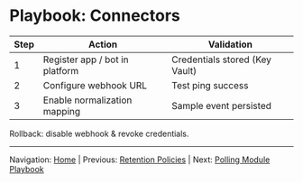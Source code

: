 # Playbook: Connectors

| Step | Action | Validation |
|------|--------|-----------|
| 1 | Register app / bot in platform | Credentials stored (Key Vault) |
| 2 | Configure webhook URL | Test ping success |
| 3 | Enable normalization mapping | Sample event persisted |

Rollback: disable webhook & revoke credentials.

---
Navigation: [Home](home.md) | Previous: [Retention Policies](retention_policies.md) | Next: [Polling Module Playbook](playbook_polling_module.md)

